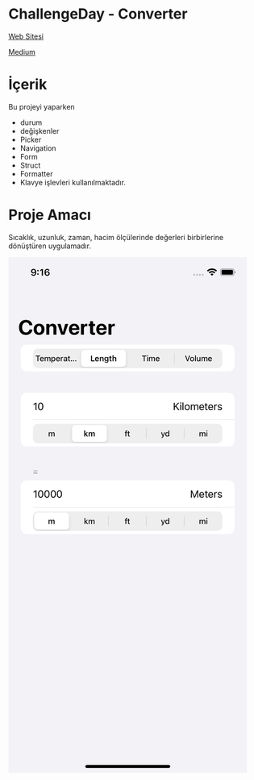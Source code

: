 # ChallengeDay - Converter

[Web Sitesi](https://www.hackingwithswift.com/100/swiftui/19)

[Medium](https://cmlcrn17.medium.com/100-days-of-swiftui-0-a372c26d926)

# İçerik
Bu projeyi yaparken 
  * durum
  * değişkenler
  * Picker
  * Navigation
  * Form
  * Struct
  * Formatter
  * Klavye işlevleri 
kullanılmaktadır. 

# Proje Amacı
Sıcaklık, uzunluk, zaman, hacim ölçülerinde değerleri birbirlerine dönüştüren uygulamadır. 

![Ekran Görüntüsü](https://github.com/cmlcrn17/ChallengeDay1/blob/main/Converter.png)

